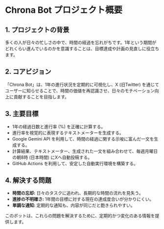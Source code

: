 # Chrona Bot プロジェクト概要

## 1. プロジェクトの背景

多くの人が日々の忙しさの中で、時間の経過を忘れがちです。1年という期間がどれくらい進んでいるのかを意識することは、目標達成や計画の見直しに役立ちます。

## 2. コアビジョン

「Chrona Bot」は、1年の進行状況を定期的に可視化し、X (旧Twitter) を通じてユーザーに知らせることで、時間の価値を再認識させ、日々のモチベーション向上に貢献することを目指します。

## 3. 主要目標

*   1年の経過日数と進行率 (%) を正確に計算する。
*   進行率を視覚的に表現するテキストメーターを生成する。
*   Google Gemini API を利用して、時間の経過に関する示唆に富んだ一文を生成する。
*   計算結果、テキストメーター、生成された一文を組み合わせて、毎週月曜日の朝8時 (日本時間) にXへ自動投稿する。
*   GitHub Actions を利用して、安定した自動実行環境を構築する。

## 4. 解決する問題

*   **時間の忘却:** 日々のタスクに追われ、長期的な時間の流れを見失う。
*   **進捗の不明確さ:** 1年間の目標に対する現在の達成度合いが分かりにくい。
*   **単調な通知:** 定期的な通知も、内容が同じだと飽きられやすい。

このボットは、これらの問題を解決するために、定期的かつ変化のある情報を提供します。 
